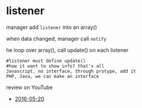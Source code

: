 listener
========
manager add `listener` into an array()

when data changed, manager call `notify`

he loop over array(), call update() on each listener

    #listener must define update()
    #how it want to show info? that's all
    Javascript, no interface, through protype, add it
    PHP, Java, we can make an interface
    
review on YouTube

+ [2016-05-20]()